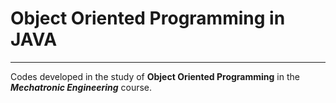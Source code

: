 # Object Oriented Programming in JAVA
-------------------------------------

Codes developed in the study of **Object Oriented Programming** in the ***Mechatronic Engineering*** course.